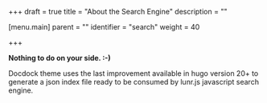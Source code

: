 +++
draft = true
title = "About the Search Engine"
description = ""

[menu.main]
parent = ""
identifier = "search"
weight = 40

+++

**Nothing to do on your side. :-)**

Docdock theme uses the last improvement available in hugo version 20+ to generate a json index file ready to be consumed by lunr.js javascript search engine.
